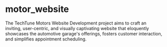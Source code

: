 # motor_website
The TechTune Motors Website Development project aims to craft an inviting, user-centric, and visually captivating website that eloquently showcases the automotive garage's offerings, fosters customer interaction, and simplifies appointment scheduling.
